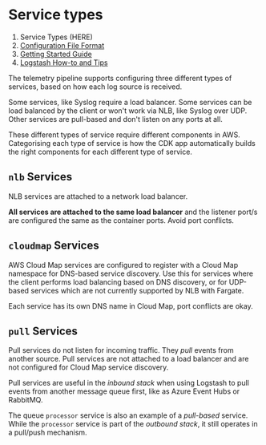 # Service types

1. Service Types (HERE)
1. [Configuration File Format](configuration.md)
1. [Getting Started Guide](getting_started.md)
1. [Logstash How-to and Tips](logstash.md)


The telemetry pipeline supports configuring three different types of services, based on how each log source is received.

Some services, like Syslog require a load balancer.
Some services can be load balanced by the client or won't work via NLB, like Syslog over UDP.
Other services are pull-based and don't listen on any ports at all.

These different types of service require different components in AWS. Categorising each type of service is how the CDK app automatically builds the right components for each different type of service.

## `nlb` Services

NLB services are attached to a network load balancer.

**All services are attached to the same load balancer** and the listener port/s are configured the same as the container ports. Avoid port conflicts.

## `cloudmap` Services

AWS Cloud Map services are configured to register with a Cloud Map namespace for DNS-based service discovery. Use this for services where the client performs load balancing based on DNS discovery, or for UDP-based services which are not currently supported by NLB with Fargate.

Each service has its own DNS name in Cloud Map, port conflicts are okay.

## `pull` Services

Pull services do not listen for incoming traffic. They _pull_ events from another source.
Pull services are not attached to a load balancer and are not configured for Cloud Map service discovery.

Pull services are useful in the _inbound stack_ when using Logstash to pull events from another message queue first, like as Azure Event Hubs or RabbitMQ.

The queue `processor` service is also an example of a _pull-based_ service. While the `processor` service is part of the _outbound stack_, it still operates in a pull/push mechanism.
